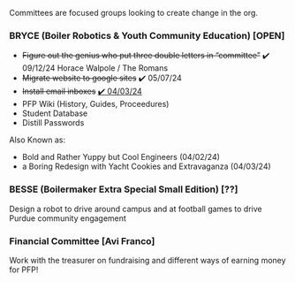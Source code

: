 Committees are focused groups looking to create change in the org.

### BRYCE (Boiler Robotics & Youth Community Education) [OPEN] <a href="#BRYCE"></a>
- ~~Figure out the genius who put three double letters in “committee”~~ ✔️ 09/12/24 Horace Walpole / The Romans
- ~~Migrate website to google sites~~ ✔️ 05/07/24
- ~~Install email inboxes~~ [✔️ 04/03/24](emails.md)
- PFP Wiki (History, Guides, Proceedures)
- Student Database
- Distill Passwords

Also Known as:
  - Bold and Rather Yuppy but Cool Engineers (04/02/24)
  - a Boring Redesign with Yacht Cookies and Extravaganza (04/03/24)

### BESSE (Boilermaker Extra Special Small Edition) [??] <a href="#BESSE"></a>
Design a robot to drive around campus and at football games to drive Purdue community engagement

### Financial Committee [Avi Franco] <a href="#MONEY"></a>
Work with the treasurer on fundraising and different ways of earning money for PFP! 
